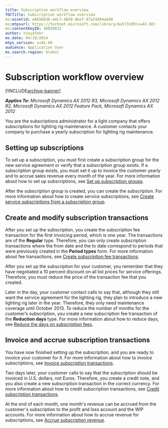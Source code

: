 ```yaml
---
title: Subscription workflow overview
TOCTitle: Subscription workflow overview
ms:assetid: e865b03b-44c7-4850-8bef-87a7d494ab90
ms:mtpsurl: https://technet.microsoft.com/library/Aa573199(v=AX.60)
ms:contentKeyID: 36059832
author: tonyafehr
ms.date: 04/18/2014
mtps_version: v=AX.60
audience: Application User
ms.search.region: Global
---
```


# Subscription workflow overview 


[!INCLUDE[archive-banner](includes/archive-banner.md)]


_**Applies To:** Microsoft Dynamics AX 2012 R3, Microsoft Dynamics AX 2012 R2, Microsoft Dynamics AX 2012 Feature Pack, Microsoft Dynamics AX 2012_

You are the subscriptions administrator for a light company that offers subscriptions for lighting rig maintenance. A customer contacts your company to purchase a yearly subscription for lighting rig maintenance.

## Setting up subscriptions

To set up a subscription, you must first create a subscription group for the new service agreement or verify that a subscription group exists. If a subscription group exists, you must set it up to invoice the customer yearly and to accrue sales revenue every month of the year. For more information about how to set up subscriptions, see [Set up subscription groups](set-up-subscription-groups.md).

After the subscription group is created, you can create the subscription. For more information about how to create service subscriptions, see [Create service subscriptions from a subscription group](create-service-subscriptions-from-a-subscription-group.md).

## Create and modify subscription transactions

After you set up the subscription, you create the subscription fee transaction for the first invoicing period, which is one year. The transactions are of the **Regular** type. Therefore, you can only create subscription transactions where the from date and the to date correspond to periods that were previously created in the **Period types** form. For more information about fee transactions, see [Create subscription fee transactions](create-subscription-fee-transactions.md).

After you set up the subscription for your customer, you remember that they have negotiated a 10 percent discount on all list prices for service offerings. Therefore, you must reduce the price of the transaction fee that you created.

Later in the day, your customer contact calls to say that, although they still want the service agreement for the lighting rig, they plan to introduce a new lighting rig later in the year. Therefore, they only need maintenance coverage until October 2013. To reduce the number of months for the customer’s subscription, you create a new subscription fee transaction of the **Reduction days** type. For more information about how to reduce days, see [Reduce the days on subscription fees](reduce-the-days-on-subscription-fees.md).

## Invoice and accrue subscription transactions

You have now finished setting up the subscription, and you are ready to invoice your customer for it. For more information about how to invoice subscriptions, see [Invoice subscription transactions](invoice-subscription-transactions.md).

Two days later, your customer calls to say that the subscription should be invoiced in U.S. dollars, not Euros. Therefore, you create a credit note, and you also create a new subscription transaction in the correct currency. For more information about how to credit subscription transactions, see [Credit subscription transactions](credit-subscription-transactions.md).

At the end of each month, one month's revenue can be accrued from the customer's subscription to the profit and loss account and the WIP accounts. For more information about how to accrue revenue for subscriptions, see [Accrue subscription revenue](accrue-subscription-revenue.md).

  


